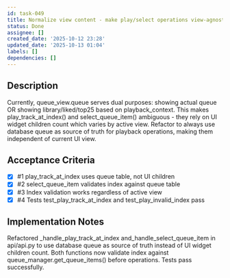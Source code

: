```yaml
---
id: task-049
title: Normalize view content - make play/select operations view-agnostic
status: Done
assignee: []
created_date: '2025-10-12 23:28'
updated_date: '2025-10-13 01:04'
labels: []
dependencies: []
---
```


## Description

Currently, queue_view.queue serves dual purposes: showing actual queue OR showing library/liked/top25 based on playback_context. This makes play_track_at_index() and select_queue_item() ambiguous - they rely on UI widget children count which varies by active view. Refactor to always use database queue as source of truth for playback operations, making them independent of current UI view.

## Acceptance Criteria
<!-- AC:BEGIN -->
- [x] #1 play_track_at_index uses queue table, not UI children
- [x] #2 select_queue_item validates index against queue table
- [x] #3 Index validation works regardless of active view
- [x] #4 Tests test_play_track_at_index and test_play_invalid_index pass
<!-- AC:END -->

## Implementation Notes

Refactored _handle_play_track_at_index and_handle_select_queue_item in api/api.py to use database queue as source of truth instead of UI widget children count. Both functions now validate index against queue_manager.get_queue_items() before operations. Tests pass successfully.
